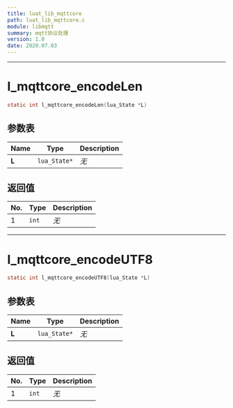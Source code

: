 ```yaml
---
title: luat_lib_mqttcore
path: luat_lib_mqttcore.c
module: libmqtt
summary: mqtt协议处理
version: 1.0
date: 2020.07.03
---
```

--------------------------------------------------
# l_mqttcore_encodeLen

```c
static int l_mqttcore_encodeLen(lua_State *L)
```


## 参数表

Name | Type | Description
-----|------|--------------
**L**|`lua_State*`| *无*

## 返回值

No. | Type | Description
----|------|--------------
1 |`int`| *无*


--------------------------------------------------
# l_mqttcore_encodeUTF8

```c
static int l_mqttcore_encodeUTF8(lua_State *L)
```


## 参数表

Name | Type | Description
-----|------|--------------
**L**|`lua_State*`| *无*

## 返回值

No. | Type | Description
----|------|--------------
1 |`int`| *无*


